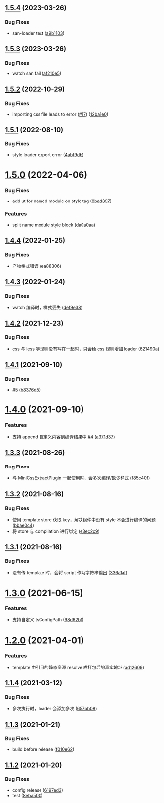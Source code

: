 ## [1.5.4](https://github.com/searchfe/san-ssr-plugin/compare/v1.5.3...v1.5.4) (2023-03-26)


### Bug Fixes

* san-loader test ([a9b1103](https://github.com/searchfe/san-ssr-plugin/commit/a9b110387dab38bf388c57007618d0b63de3c685))

## [1.5.3](https://github.com/searchfe/san-ssr-plugin/compare/v1.5.2...v1.5.3) (2023-03-26)


### Bug Fixes

* watch san fail ([af210e5](https://github.com/searchfe/san-ssr-plugin/commit/af210e545ea50985b61cef73f4da62871dbd0e8c))

## [1.5.2](https://github.com/searchfe/san-ssr-plugin/compare/v1.5.1...v1.5.2) (2022-10-29)


### Bug Fixes

* importing css file leads to error ([#17](https://github.com/searchfe/san-ssr-plugin/issues/17)) ([12ba1e0](https://github.com/searchfe/san-ssr-plugin/commit/12ba1e0eedf0bdd5f5cb5e12d4f5931fe4ca298d))

## [1.5.1](https://github.com/searchfe/san-ssr-plugin/compare/v1.5.0...v1.5.1) (2022-08-10)


### Bug Fixes

* style loader export error ([4abf9db](https://github.com/searchfe/san-ssr-plugin/commit/4abf9dbb88835b71765367406de084337087cea2))

# [1.5.0](https://github.com/searchfe/san-ssr-plugin/compare/v1.4.4...v1.5.0) (2022-04-06)


### Bug Fixes

* add ut for named module on style tag ([8bad397](https://github.com/searchfe/san-ssr-plugin/commit/8bad397c891e4ddf0016d1ea7fe18383c52e8439))


### Features

* split name module style block ([da0a0aa](https://github.com/searchfe/san-ssr-plugin/commit/da0a0aa6a0d52fc0b9032f5719d489fe372cc074))

## [1.4.4](https://github.com/searchfe/san-ssr-plugin/compare/v1.4.3...v1.4.4) (2022-01-25)


### Bug Fixes

* 产物格式错误 ([ea88306](https://github.com/searchfe/san-ssr-plugin/commit/ea88306d7e0b15c02a1e737030e82606b4f5d4a5))

## [1.4.3](https://github.com/searchfe/san-ssr-plugin/compare/v1.4.2...v1.4.3) (2022-01-24)


### Bug Fixes

* watch 编译时，样式丢失 ([def9e38](https://github.com/searchfe/san-ssr-plugin/commit/def9e38803f3f238640294cd338b4e16d18e9a71))

## [1.4.2](https://github.com/searchfe/san-ssr-plugin/compare/v1.4.1...v1.4.2) (2021-12-23)


### Bug Fixes

* css 与 less 等规则没有写在一起时，只会给 css 规则增加 loader ([621490a](https://github.com/searchfe/san-ssr-plugin/commit/621490a6a423f721f7341861186fa3171a8a3230))

## [1.4.1](https://github.com/searchfe/san-ssr-plugin/compare/v1.4.0...v1.4.1) (2021-09-10)


### Bug Fixes

* [#5](https://github.com/searchfe/san-ssr-plugin/issues/5) ([b8376d5](https://github.com/searchfe/san-ssr-plugin/commit/b8376d5f243280adada1db1cf7c6afb0a25d5bd6))

# [1.4.0](https://github.com/searchfe/san-ssr-plugin/compare/v1.3.3...v1.4.0) (2021-09-10)


### Features

* 支持 append 自定义内容到编译结果中 [#4](https://github.com/searchfe/san-ssr-plugin/issues/4) ([a371d37](https://github.com/searchfe/san-ssr-plugin/commit/a371d3758facdb826c6cdd222fb0c6bdb30c425a))

## [1.3.3](https://github.com/searchfe/san-ssr-plugin/compare/v1.3.2...v1.3.3) (2021-08-26)


### Bug Fixes

* 与 MiniCssExtractPlugin 一起使用时，会多次编译/缺少样式 ([f85c40f](https://github.com/searchfe/san-ssr-plugin/commit/f85c40fa51989549a17febedf91e4d9fa41e24d0))

## [1.3.2](https://github.com/searchfe/san-ssr-plugin/compare/v1.3.1...v1.3.2) (2021-08-16)


### Bug Fixes

* 使用 template store 获取 key，解决组件中没有 style 不会进行编译的问题 ([bbae0c4](https://github.com/searchfe/san-ssr-plugin/commit/bbae0c4641ab5982b3b678ae222bdbfe95f90bf4))
* 将 store 与 compilation 进行绑定 ([e3ec2c9](https://github.com/searchfe/san-ssr-plugin/commit/e3ec2c99ffa5e5fef64a8c7610a6c1657999741b))

## [1.3.1](https://github.com/searchfe/san-ssr-plugin/compare/v1.3.0...v1.3.1) (2021-08-16)


### Bug Fixes

* 没有传 template 时，会将 script 作为字符串输出 ([336a1af](https://github.com/searchfe/san-ssr-plugin/commit/336a1af32f7c34590781eaff7e612fa82716688b))

# [1.3.0](https://github.com/searchfe/san-ssr-plugin/compare/v1.2.0...v1.3.0) (2021-06-15)


### Features

* 支持自定义 tsConfigPath ([98d62b1](https://github.com/searchfe/san-ssr-plugin/commit/98d62b1885bd8c331e23feb2e4c30c9bebed90bc))

# [1.2.0](https://github.com/searchfe/san-ssr-plugin/compare/v1.1.4...v1.2.0) (2021-04-01)


### Features

* template 中引用的静态资源 resolve 成打包后的真实地址 ([ad12609](https://github.com/searchfe/san-ssr-plugin/commit/ad12609e31805a3da090ed49923c3af538a071c7))

## [1.1.4](https://github.com/searchfe/san-ssr-plugin/compare/v1.1.3...v1.1.4) (2021-03-12)


### Bug Fixes

* 多次执行时，loader 会添加多次 ([657bb08](https://github.com/searchfe/san-ssr-plugin/commit/657bb082225b4217d972b8e47c1c56fbbfc84688))

## [1.1.3](https://github.com/searchfe/san-ssr-plugin/compare/v1.1.2...v1.1.3) (2021-01-21)


### Bug Fixes

*  build before release ([f010e62](https://github.com/searchfe/san-ssr-plugin/commit/f010e62ec45401dd3313957bea0c51343d7d163b))

## [1.1.2](https://github.com/searchfe/san-ssr-plugin/compare/v1.1.1...v1.1.2) (2021-01-20)


### Bug Fixes

* config release ([6197ed3](https://github.com/searchfe/san-ssr-plugin/commit/6197ed32e3291b19a14d2cfdb3084ea5551c7896))
* test ([8eba500](https://github.com/searchfe/san-ssr-plugin/commit/8eba500bfca981b3566e14e87f37b5d0a0f187fa))

